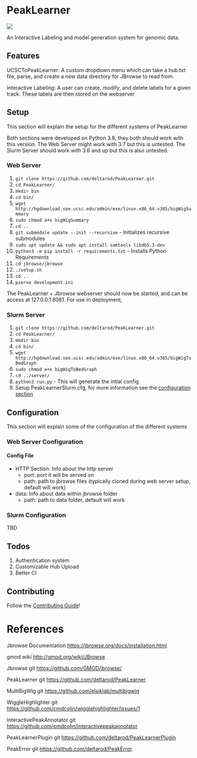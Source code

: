 # PeakLearner
![](https://travis-ci.com/PeakLearner/PeakLearner.svg?branch=master)

An Interactive Labeling and model generation system for genomic data.

## Features

UCSCToPeakLearner: A custom dropdown menu which can take a hub.txt file, parse, and create a new data directory for JBrowse to read from.

Interactive Labeling: A user can create, modify, and delete labels for a given track. These labels are then stored on the webserver

## Setup
This section will explain the setup for the different systems of PeakLearner

Both sections were developed on Python 3.8, they both should work with this version.
The Web Server might work with 3.7 but this is untested.
The Slurm Server should work with 3.6 and up but this is also untested. 

### Web Server
1. `git clone https://github.com/deltarod/PeakLearner.git`
2. `cd PeakLearner/`
3. `mkdir bin`
4. `cd bin/`
5. `wget http://hgdownload.soe.ucsc.edu/admin/exe/linux.x86_64.v385/bigWigSummary`
6. `sudo chmod a+x bigWigSummary`
7. `cd ..`
8. `git submodule update --init --recursive` - Initializes recursive submodules
9. `sudo apt update && sudo apt install samtools libdb5.3-dev`
10. `python3 -m pip install -r requirements.txt` - Installs Python Requirements
11. `cd jbrowse/jbrowse`
12. `./setup.sh`
13. `cd ..`
14. `pserve development.ini`

The PeakLearner + Jbrowse webserver should now be started, and can be access at 127.0.0.1:8081.
For use in deployment, 

### Slurm Server
1. `git clone https://github.com/deltarod/PeakLearner.git`
2. `cd PeakLearner/`
3. `mkdir bin`
4. `cd bin/`
5. `wget http://hgdownload.soe.ucsc.edu/admin/exe/linux.x86_64.v385/bigWigToBedGraph`
6. `sudo chmod a+x bigWigToBedGraph`
7. `cd ../server/`
8. `python3 run.py` - This will generate the intial config
9. Setup PeakLearnerSlurm.cfg, for more information see the [configuration section](#configuration)


## Configuration
This section will explain some of the configuration of the different systems

### Web Server Configuration

#### Config File
- HTTP Section: Info about the http server
    - port: port it will be served on
    - path: path to jbrowse files (typically cloned during web server setup, default will work)
- data: Info about data within jbrowse folder
    - path: path to data folder, default will work


### Slurm Configuration
TBD

## Todos
1. Authentication system
2. Customizable Hub Upload
3. Better CI

## Contributing
Follow the [Contributing Guide](CONTRIBUTING.md)!


# References

Jbrowse Documentation               https://jbrowse.org/docs/installation.html

gmod wiki                           http://gmod.org/wiki/JBrowse

Jbrowse git                         https://github.com/GMOD/jbrowse/

PeakLearner git                     https://github.com/deltarod/PeakLearner

MultiBigWig git                     https://github.com/elsiklab/multibigwig

WiggleHighlighter git               https://github.com/cmdcolin/wigglehighlighter/issues/1

InteractivePeakAnnotator git        https://github.com/cmdcolin/interactivepeakannotator

PeakLearnerPlugin git               https://github.com/deltarod/PeakLearnerPlugin

PeakError git                       https://github.com/deltarod/PeakError
